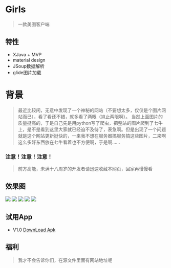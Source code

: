 # Girls
> 一款美图客户端

## 特性
- XJava + MVP
- material design 
- JSoup数据解析
- glide图片加载

# 背景
> 最近比较闲，无意中发现了一个神秘的网站（不要想太多，仅仅是个图片网站而已），看了看还不错，就多看了两眼（岂止两眼啊）。
> 当然上面图片的质量挺高的，于是自己先是用python写了爬虫，把整站的图片爬到了七牛上，是不是看到这里大家就已经迫不及待了，表急啊。但是出现了一个问题就是这个网站更新挺快的，一来我不想在服务器搞服务搞这些图片，二来啊这么多好东西放在七牛看着也不方便啊，于是啊……

### 注意！注意！注意！
> 前方高能，未满十八周岁的开发者请迅速收藏本网页，回家再慢慢看

## 效果图
![](http://7xl7dy.com1.z0.glb.clouddn.com/3.gif)
![](http://7xl7dy.com1.z0.glb.clouddn.com/device-2016-04-22-003612.png)
![](http://7xl7dy.com1.z0.glb.clouddn.com/device-2016-04-22-003731.png)
![](http://7xl7dy.com1.z0.glb.clouddn.com/device-2016-04-22-003656.png)
![](http://7xl7dy.com1.z0.glb.clouddn.com/device-2016-04-22-003544.png)

## 试用App
- V1.0 [DownLoad Apk](http://7xl7dy.com1.z0.glb.clouddn.com/app-debug.apk "DownLoad")

## 福利
> 我才不会告诉你们，在源文件里面有网站地址呢